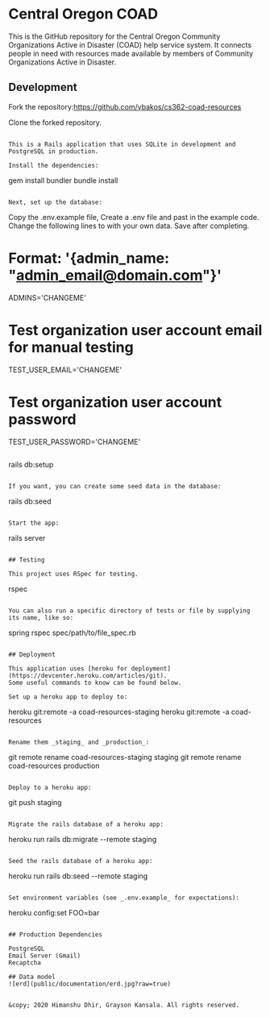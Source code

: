 # Central Oregon COAD

This is the GitHub repository for the Central Oregon Community Organizations Active
in Disaster (COAD) help service system. It connects people in need with resources
made available by members of Community Organizations Active in Disaster.

## Development

Fork the repository:https://github.com/ybakos/cs362-coad-resources

Clone the forked repository. 
```

This is a Rails application that uses SQLite in development and PostgreSQL in production.

Install the dependencies:

```
gem install bundler
bundle install
```

Next, set up the database:

```
Copy the .env.example file, Create a .env file and past in the example code. Change the following lines to with your own data. Save after completing. 

# Format: '{admin_name: "admin_email@domain.com"}'
ADMINS='CHANGEME'

# Test organization user account email for manual testing
TEST_USER_EMAIL='CHANGEME'

# Test organization user account password
TEST_USER_PASSWORD='CHANGEME'
```

```
rails db:setup
```

If you want, you can create some seed data in the database:

```
rails db:seed
```

Start the app:

```
rails server
```

## Testing

This project uses RSpec for testing.

```
rspec
```

You can also run a specific directory of tests or file by supplying its name, like so:

```
spring rspec spec/path/to/file_spec.rb
```

## Deployment

This application uses [heroku for deployment](https://devcenter.heroku.com/articles/git).
Some useful commands to know can be found below.

Set up a heroku app to deploy to:

```
heroku git:remote -a coad-resources-staging
heroku git:remote -a coad-resources

```

Rename them _staging_ and _production_:

```
git remote rename coad-resources-staging staging
git remote rename coad-resources production

```

Deploy to a heroku app:

```
git push staging
```

Migrate the rails database of a heroku app:

```
heroku run rails db:migrate --remote staging
```

Seed the rails database of a heroku app:

```
heroku run rails db:seed --remote staging
```

Set environment variables (see _.env.example_ for expectations):

```
heroku config:set FOO=bar
```

## Production Dependencies

PostgreSQL
Email Server (Gmail)
Recaptcha

## Data model
![erd](public/documentation/erd.jpg?raw=true)


&copy; 2020 Himanshu Dhir, Grayson Kansala. All rights reserved.
